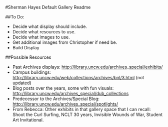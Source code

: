 #Sherman Hayes Default Gallery Readme

##To Do:
  * Decide what display should include.
  * Decide what resources to use.
  * Decide what images to use.
  * Get additional images from Christopher if need be.
  * Build Display


##Possible Resources
  * Past Archives displays: http://library.uncw.edu/archives_special/exhibits/
  * Campus buildings: http://library.uncw.edu/web/collections/archives/bnl/3.html (not updated)
  * Blog posts over the years, some with fun visuals: http://library.uncw.edu/archives_special/dub_collections
  * Predecessor to the Archives/Special Blog: http://library.uncw.edu/archives_special/spotlights/
  * From Rebecca: Other exhibits in that gallery space that I can recall: Shoot the Curl Surfing, NCLT 30 years, Invisible Wounds of War, Student Art Invitational.
